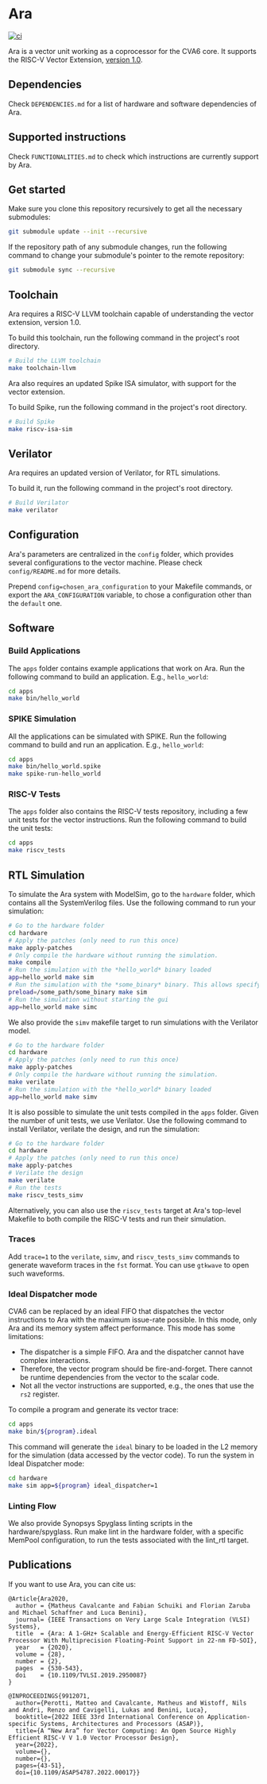 # Ara

[![ci](https://github.com/pulp-platform/ara/actions/workflows/ci.yml/badge.svg)](https://github.com/pulp-platform/ara/actions/workflows/ci.yml)

Ara is a vector unit working as a coprocessor for the CVA6 core.
It supports the RISC-V Vector Extension, [version 1.0](https://github.com/riscv/riscv-v-spec/releases/tag/v1.0).

## Dependencies

Check `DEPENDENCIES.md` for a list of hardware and software dependencies of Ara.

## Supported instructions

Check `FUNCTIONALITIES.md` to check which instructions are currently support by Ara.

## Get started

Make sure you clone this repository recursively to get all the necessary submodules:

```bash
git submodule update --init --recursive
```

If the repository path of any submodule changes, run the following command to change your submodule's pointer to the remote repository:

```bash
git submodule sync --recursive
```

## Toolchain

Ara requires a RISC-V LLVM toolchain capable of understanding the vector extension, version 1.0.

To build this toolchain, run the following command in the project's root directory.

```bash
# Build the LLVM toolchain
make toolchain-llvm
```

Ara also requires an updated Spike ISA simulator, with support for the vector extension.

To build Spike, run the following command in the project's root directory.

```bash
# Build Spike
make riscv-isa-sim
```

## Verilator

Ara requires an updated version of Verilator, for RTL simulations.

To build it, run the following command in the project's root directory.

```bash
# Build Verilator
make verilator
```

## Configuration

Ara's parameters are centralized in the `config` folder, which provides several configurations to the vector machine.
Please check `config/README.md` for more details.

Prepend `config=chosen_ara_configuration` to your Makefile commands, or export the `ARA_CONFIGURATION` variable, to chose a configuration other than the `default` one.

## Software

### Build Applications

The `apps` folder contains example applications that work on Ara. Run the following command to build an application. E.g., `hello_world`:

```bash
cd apps
make bin/hello_world
```

### SPIKE Simulation

All the applications can be simulated with SPIKE. Run the following command to build and run an application. E.g., `hello_world`:

```bash
cd apps
make bin/hello_world.spike
make spike-run-hello_world
```

### RISC-V Tests

The `apps` folder also contains the RISC-V tests repository, including a few unit tests for the vector instructions. Run the following command to build the unit tests:

```bash
cd apps
make riscv_tests
```

## RTL Simulation

To simulate the Ara system with ModelSim, go to the `hardware` folder, which contains all the SystemVerilog files. Use the following command to run your simulation:

```bash
# Go to the hardware folder
cd hardware
# Apply the patches (only need to run this once)
make apply-patches
# Only compile the hardware without running the simulation.
make compile
# Run the simulation with the *hello_world* binary loaded
app=hello_world make sim
# Run the simulation with the *some_binary* binary. This allows specifying the full path to the binary
preload=/some_path/some_binary make sim
# Run the simulation without starting the gui
app=hello_world make simc
```

We also provide the `simv` makefile target to run simulations with the Verilator model.

```bash
# Go to the hardware folder
cd hardware
# Apply the patches (only need to run this once)
make apply-patches
# Only compile the hardware without running the simulation.
make verilate
# Run the simulation with the *hello_world* binary loaded
app=hello_world make simv
```

It is also possible to simulate the unit tests compiled in the `apps` folder. Given the number of unit tests, we use Verilator. Use the following command to install Verilator, verilate the design, and run the simulation:

```bash
# Go to the hardware folder
cd hardware
# Apply the patches (only need to run this once)
make apply-patches
# Verilate the design
make verilate
# Run the tests
make riscv_tests_simv
```

Alternatively, you can also use the `riscv_tests` target at Ara's top-level Makefile to both compile the RISC-V tests and run their simulation.

### Traces

Add `trace=1` to the `verilate`, `simv`, and `riscv_tests_simv` commands to generate waveform traces in the `fst` format.
You can use `gtkwave` to open such waveforms.

### Ideal Dispatcher mode

CVA6 can be replaced by an ideal FIFO that dispatches the vector instructions to Ara with the maximum issue-rate possible.
In this mode, only Ara and its memory system affect performance.
This mode has some limitations:
 - The dispatcher is a simple FIFO. Ara and the dispatcher cannot have complex interactions.
 - Therefore, the vector program should be fire-and-forget. There cannot be runtime dependencies from the vector to the scalar code.
 - Not all the vector instructions are supported, e.g., the ones that use the `rs2` register.

To compile a program and generate its vector trace:

```bash
cd apps
make bin/${program}.ideal
```

This command will generate the `ideal` binary to be loaded in the L2 memory for the simulation (data accessed by the vector code).
To run the system in Ideal Dispatcher mode:

```bash
cd hardware
make sim app=${program} ideal_dispatcher=1
```

### Linting Flow

We also provide Synopsys Spyglass linting scripts in the hardware/spyglass. Run make lint in the hardware folder, with a specific MemPool configuration, to run the tests associated with the lint_rtl target.

## Publications

If you want to use Ara, you can cite us:
```
@Article{Ara2020,
  author = {Matheus Cavalcante and Fabian Schuiki and Florian Zaruba and Michael Schaffner and Luca Benini},
  journal= {IEEE Transactions on Very Large Scale Integration (VLSI) Systems},
  title  = {Ara: A 1-GHz+ Scalable and Energy-Efficient RISC-V Vector Processor With Multiprecision Floating-Point Support in 22-nm FD-SOI},
  year   = {2020},
  volume = {28},
  number = {2},
  pages  = {530-543},
  doi    = {10.1109/TVLSI.2019.2950087}
}
```
```
@INPROCEEDINGS{9912071,
  author={Perotti, Matteo and Cavalcante, Matheus and Wistoff, Nils and Andri, Renzo and Cavigelli, Lukas and Benini, Luca},
  booktitle={2022 IEEE 33rd International Conference on Application-specific Systems, Architectures and Processors (ASAP)},
  title={A “New Ara” for Vector Computing: An Open Source Highly Efficient RISC-V V 1.0 Vector Processor Design},
  year={2022},
  volume={},
  number={},
  pages={43-51},
  doi={10.1109/ASAP54787.2022.00017}}
```
